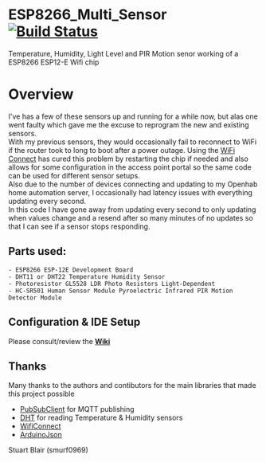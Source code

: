 # ESP8266_Multi_Sensor [![Build Status](https://travis-ci.com/smurf0969/ESP8266_Multi_Sensor.svg?branch=master)](https://travis-ci.com/smurf0969/ESP8266_Multi_Sensor)
Temperature, Humidity, Light Level and PIR Motion senor working of a ESP8266 ESP12-E Wifi chip

# Overview
I've has a few of these sensors up and running for a while now, but alas one went faulty which gave me the excuse to reprogram the new and existing sensors.  
With my previous sensors, they would occasionally fail to reconnect to WiFi if the router took to long to boot after a power outage. Using the [WiFi Connect](https://github.com/smurf0969/WiFiConnect) has cured this problem by restarting the chip if needed and also allows for some configuration in the access point portal so the same code can be used for different sensor setups.  
Also due to the number of devices connecting and updating to my Openhab home automation server, I occasionally had latency issues with everything updating every second.  
In this code I have gone away from updating every second to only updating when values change and a resend after so many minutes of no updates so that I can see if a sensor stops responding.  

## Parts used:
    - ESP8266 ESP-12E Development Board
    - DHT11 or DHT22 Temperature Humidity Sensor
    - Photoresistor GL5528 LDR Photo Resistors Light-Dependent
    - HC-SR501 Human Sensor Module Pyroelectric Infrared PIR Motion Detector Module


## Configuration & IDE Setup
Please consult/review the [**Wiki**](https://github.com/smurf0969/ESP8266_Multi_Sensor/wiki)

## Thanks
Many thanks to the authors and contibutors for the main libraries that made this project possible  
* [PubSubClient](https://github.com/knolleary/pubsubclient) for MQTT publishing
* [DHT](https://github.com/adafruit/DHT-sensor-library) for reading Temperature & Humidity sensors
* [WifiConnect](https://github.com/smurf0969/WiFiConnect)
* [ArduinoJson](https://github.com/bblanchon/ArduinoJson)

Stuart Blair (smurf0969)
